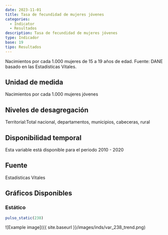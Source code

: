 ```yaml
---
date: 2023-11-01
title: Tasa de fecundidad de mujeres jóvenes
categories:
  - Indicator
  - Resultados
description: Tasa de fecundidad de mujeres jóvenes
type: Indicador
base: 19
tipo: Resultados
--- 
```


Nacimientos por cada 1.000 mujeres de 15 a 19 años de edad.
Fuente: DANE basado en las Estadísticas Vitales.

## Unidad de medida
Nacimientos por cada 1.000 mujeres jóvenes

## Niveles de desagregación
Territorial:Total nacional, departamentos, municipios, cabeceras, rural

## Disponibilidad temporal
Esta variable está disponible para el periodo 2010 - 2020

## Fuente
Estadísticas Vitales

## Gráficos Disponibles

### Estático

``` R
pulso_static(238)
```

![Example image]({{ site.baseurl }}/images/inds/var_238_trend.png)
